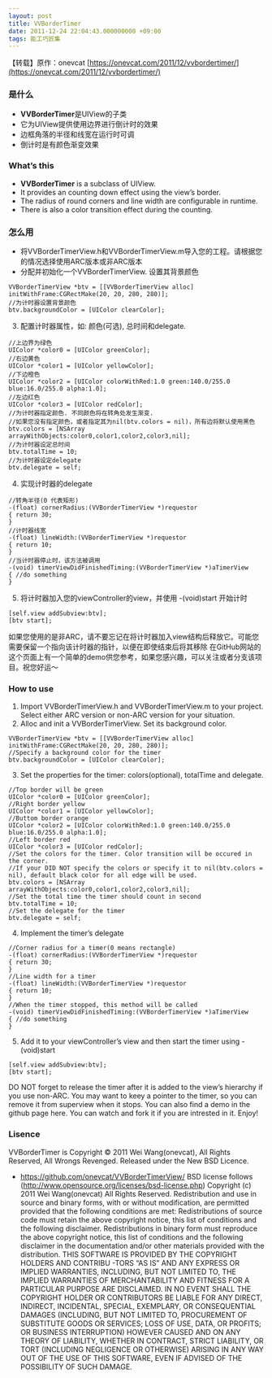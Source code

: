 ```yaml
---
layout: post
title: VVBorderTimer
date: 2011-12-24 22:04:43.000000000 +09:00
tags: 能工巧匠集
---
```


【转载】原作：onevcat [https://onevcat.com/2011/12/vvbordertimer/](https://onevcat.com/2011/12/vvbordertimer/)

### 是什么

* **VVBorderTimer**是UIView的子类
* 它为UIView提供使用边界进行倒计时的效果
* 边框角落的半径和线宽在运行时可调
* 倒计时是有颜色渐变效果

### What’s this

* **VVBorderTimer** is a subclass of UIView.
* It provides an counting down effect using the view’s border.
* The radius of round corners and line width are configurable in runtime.
* There is also a color transition effect during the counting.

### 怎么用

* 将VVBorderTimerView.h和VVBorderTimerView.m导入您的工程。请根据您的情况选择使用ARC版本或非ARC版本
* 分配并初始化一个VVBorderTimerView. 设置其背景颜色
``` 
VVBorderTimerView *btv = [[VVBorderTimerView alloc] initWithFrame:CGRectMake(20, 20, 280, 280)];
//为计时器设置背景颜色
btv.backgroundColor = [UIColor clearColor];
``` 
3. 配置计时器属性，如: 颜色(可选), 总时间和delegate.
``` 
//上边界为绿色
UIColor *color0 = [UIColor greenColor];
//右边黄色
UIColor *color1 = [UIColor yellowColor];
//下边橙色
UIColor *color2 = [UIColor colorWithRed:1.0 green:140.0/255.0 blue:16.0/255.0 alpha:1.0];
//左边红色
UIColor *color3 = [UIColor redColor];
//为计时器指定颜色. 不同颜色将在转角处发生渐变.
//如果您没有指定颜色，或者指定其为nil(btv.colors = nil)，所有边将默认使用黑色
btv.colors = [NSArray arrayWithObjects:color0,color1,color2,color3,nil];
//为计时器设定总时间
btv.totalTime = 10;
//为计时器设定delegate
btv.delegate = self;
``` 
4. 实现计时器的delegate
``` 
//转角半径(0 代表矩形)
-(float) cornerRadius:(VVBorderTimerView *)requestor
{ return 30;
}
//计时器线宽
-(float) lineWidth:(VVBorderTimerView *)requestor
{ return 10;
}
//当计时器停止时，该方法被调用
-(void) timerViewDidFinishedTiming:(VVBorderTimerView *)aTimerView
{ //do something
}
``` 
5. 将计时器加入您的viewController的view，并使用 -(void)start 开始计时
``` 
[self.view addSubview:btv];
[btv start];
``` 

如果您使用的是非ARC，请不要忘记在将计时器加入view结构后释放它。可能您需要保留一个指向该计时器的指针，以便在即使结束后将其移除
在GitHub网站的这个页面上有一个简单的demo供您参考，如果您感兴趣，可以关注或者分支该项目。祝您好运～

### How to use

1. Import VVBorderTimerView.h and VVBorderTimerView.m to your project. Select either ARC version or non-ARC version for your situation.
2. Alloc and init a VVBorderTimerView. Set its background color.
``` 
VVBorderTimerView *btv = [[VVBorderTimerView alloc] initWithFrame:CGRectMake(20, 20, 280, 280)];
//Specify a background color for the timer
btv.backgroundColor = [UIColor clearColor];
``` 
3. Set the properties for the timer: colors(optional), totalTime and delegate.
``` 
//Top border will be green
UIColor *color0 = [UIColor greenColor];
//Right border yellow
UIColor *color1 = [UIColor yellowColor];
//Buttom border orange
UIColor *color2 = [UIColor colorWithRed:1.0 green:140.0/255.0 blue:16.0/255.0 alpha:1.0];
//Left border red
UIColor *color3 = [UIColor redColor];
//Set the colors for the timer. Color transition will be occured in the corner.
//If your DID NOT specify the colors or specify it to nil(btv.colors = nil), default black color for all edge will be used.
btv.colors = [NSArray arrayWithObjects:color0,color1,color2,color3,nil];
//Set the total time the timer should count in second
btv.totalTime = 10;
//Set the delegate for the timer
btv.delegate = self;
``` 
4. Implement the timer’s delegate
``` 
//Corner radius for a timer(0 means rectangle)
-(float) cornerRadius:(VVBorderTimerView *)requestor
{ return 30;
}
//Line width for a timer
-(float) lineWidth:(VVBorderTimerView *)requestor
{ return 10;
}
//When the timer stopped, this method will be called
-(void) timerViewDidFinishedTiming:(VVBorderTimerView *)aTimerView
{ //do something
}
``` 
5. Add it to your viewController’s view and then start the timer using -(void)start
``` 
[self.view addSubview:btv];
[btv start];
``` 

DO NOT forget to release the timer after it is added to the view’s hierarchy if you use non-ARC. You may want to keey a pointer to the timer, so you can remove it from superview when it stops.
You can also find a demo in the github page here. You can watch and fork it if you are intrested in it. Enjoy!

### Lisence
VVBorderTimer is Copyright © 2011 Wei Wang(onevcat), All Rights Reserved, All Wrongs Revenged. Released under the New BSD Licence.
* https://github.com/onevcat/VVBorderTimerView/
BSD license follows (http://www.opensource.org/licenses/bsd-license.php)
Copyright (c) 2011 Wei Wang(onevcat) All Rights Reserved.
Redistribution and use in source and binary forms, with or without modification, are permitted provided that the following conditions are met:
Redistributions of source code must retain the above copyright notice, this list of conditions and the following disclaimer.
Redistributions in binary form must reproduce the above copyright notice, this list of conditions and the following disclaimer in the documentation and/or other materials provided with the distribution.
THIS SOFTWARE IS PROVIDED BY THE COPYRIGHT HOLDERS AND CONTRIBU -TORS “AS IS” AND ANY EXPRESS OR IMPLIED WARRANTIES, INCLUDING, BUT NOT LIMITED TO, THE IMPLIED WARRANTIES OF MERCHANTABILITY AND FITNESS FOR A PARTICULAR PURPOSE ARE DISCLAIMED. IN NO EVENT SHALL THE COPYRIGHT HOLDER OR CONTRIBUTORS BE LIABLE FOR ANY DIRECT, INDIRECT, INCIDENTAL, SPECIAL, EXEMPLARY, OR CONSEQUENTIAL DAMAGES (INCLUDING, BUT NOT LIMITED TO, PROCUREMENT OF SUBSTITUTE GOODS OR SERVICES; LOSS OF USE, DATA, OR PROFITS; OR BUSINESS INTERRUPTION) HOWEVER CAUSED AND ON ANY THEORY OF LIABILITY, WHETHER IN CONTRACT, STRICT LIABILITY, OR TORT (INCLUDING NEGLIGENCE OR OTHERWISE) ARISING IN ANY WAY OUT OF THE USE OF THIS SOFTWARE, EVEN IF ADVISED OF THE POSSIBILITY OF SUCH DAMAGE.
